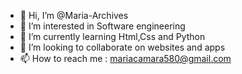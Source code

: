 - 👋 Hi, I’m @Maria-Archives
- 👀 I’m interested in Software engineering
- 🌱 I’m currently learning Html,Css and Python
- 💞️ I’m looking to collaborate on websites and apps
- 📫 How to reach me : mariacamara580@gmail.com

<!---
Maria-Archives/Maria-Archives is a ✨ special ✨ repository because its `README.md` (this file) appears on your GitHub profile.
You can click the Preview link to take a look at your changes.
--->
